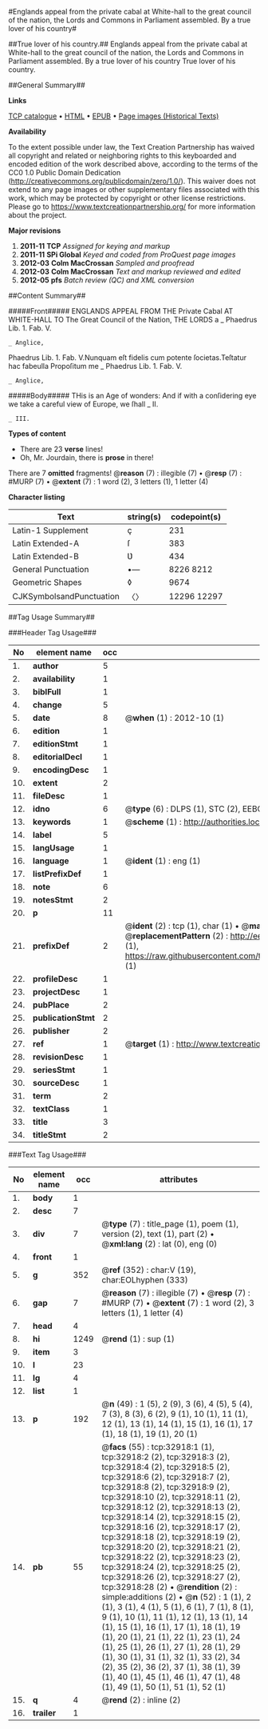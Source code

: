 #Englands appeal from the private cabal at White-hall to the great council of the nation, the Lords and Commons in Parliament assembled. By a true lover of his country#

##True lover of his country.##
Englands appeal from the private cabal at White-hall to the great council of the nation, the Lords and Commons in Parliament assembled. By a true lover of his country
True lover of his country.

##General Summary##

**Links**

[TCP catalogue](http://www.ota.ox.ac.uk/tcp/)  • 
[HTML](http://tei.it.ox.ac.uk/tcp/Texts-HTML/free/A48/A48632.html)  • 
[EPUB](http://tei.it.ox.ac.uk/tcp/Texts-EPUB/free/A48/A48632.epub) • 
[Page images (Historical Texts)](https://historicaltexts.jisc.ac.uk/eebo-99828491e)

**Availability**

To the extent possible under law, the Text Creation Partnership has waived all copyright and related or neighboring rights to this keyboarded and encoded edition of the work described above, according to the terms of the CC0 1.0 Public Domain Dedication (http://creativecommons.org/publicdomain/zero/1.0/). This waiver does not extend to any page images or other supplementary files associated with this work, which may be protected by copyright or other license restrictions. Please go to https://www.textcreationpartnership.org/ for more information about the project.

**Major revisions**

1. __2011-11__ __TCP__ *Assigned for keying and markup*
1. __2011-11__ __SPi Global__ *Keyed and coded from ProQuest page images*
1. __2012-03__ __Colm MacCrossan__ *Sampled and proofread*
1. __2012-03__ __Colm MacCrossan__ *Text and markup reviewed and edited*
1. __2012-05__ __pfs__ *Batch review (QC) and XML conversion*

##Content Summary##

#####Front#####
ENGLANDS APPEAL FROM THE Private Cabal AT WHITE-HALL TO The Great Council of the Nation, THE LORDS a
    _ Phaedrus Lib. 1. Fab. V.

    _ Anglice,
Phaedrus Lib. 1. Fab. V.Nunquam eſt fidelis cum potente ſocietas.Teſtatur hac fabeulla Propoſitum me
    _ Phaedrus Lib. 1. Fab. V.

    _ Anglice,

#####Body#####
THis is an Age of wonders: And if with a conſidering eye we take a careful view of Europe, we ſhall 
    _ II.

    _ III.

**Types of content**

  * There are 23 **verse** lines!
  * Oh, Mr. Jourdain, there is **prose** in there!

There are 7 **omitted** fragments! 
 @__reason__ (7) : illegible (7)  •  @__resp__ (7) : #MURP (7)  •  @__extent__ (7) : 1 word (2), 3 letters (1), 1 letter (4)

**Character listing**


|Text|string(s)|codepoint(s)|
|---|---|---|
|Latin-1 Supplement|ç|231|
|Latin Extended-A|ſ|383|
|Latin Extended-B|Ʋ|434|
|General Punctuation|•—|8226 8212|
|Geometric Shapes|◊|9674|
|CJKSymbolsandPunctuation|〈〉|12296 12297|

##Tag Usage Summary##

###Header Tag Usage###

|No|element name|occ|attributes|
|---|---|---|---|
|1.|__author__|5||
|2.|__availability__|1||
|3.|__biblFull__|1||
|4.|__change__|5||
|5.|__date__|8| @__when__ (1) : 2012-10 (1)|
|6.|__edition__|1||
|7.|__editionStmt__|1||
|8.|__editorialDecl__|1||
|9.|__encodingDesc__|1||
|10.|__extent__|2||
|11.|__fileDesc__|1||
|12.|__idno__|6| @__type__ (6) : DLPS (1), STC (2), EEBO-CITATION (1), PROQUEST (1), VID (1)|
|13.|__keywords__|1| @__scheme__ (1) : http://authorities.loc.gov/ (1)|
|14.|__label__|5||
|15.|__langUsage__|1||
|16.|__language__|1| @__ident__ (1) : eng (1)|
|17.|__listPrefixDef__|1||
|18.|__note__|6||
|19.|__notesStmt__|2||
|20.|__p__|11||
|21.|__prefixDef__|2| @__ident__ (2) : tcp (1), char (1)  •  @__matchPattern__ (2) : ([0-9\-]+):([0-9IVX]+) (1), (.+) (1)  •  @__replacementPattern__ (2) : http://eebo.chadwyck.com/downloadtiff?vid=$1&page=$2 (1), https://raw.githubusercontent.com/textcreationpartnership/Texts/master/tcpchars.xml#$1 (1)|
|22.|__profileDesc__|1||
|23.|__projectDesc__|1||
|24.|__pubPlace__|2||
|25.|__publicationStmt__|2||
|26.|__publisher__|2||
|27.|__ref__|1| @__target__ (1) : http://www.textcreationpartnership.org/docs/. (1)|
|28.|__revisionDesc__|1||
|29.|__seriesStmt__|1||
|30.|__sourceDesc__|1||
|31.|__term__|2||
|32.|__textClass__|1||
|33.|__title__|3||
|34.|__titleStmt__|2||


###Text Tag Usage###

|No|element name|occ|attributes|
|---|---|---|---|
|1.|__body__|1||
|2.|__desc__|7||
|3.|__div__|7| @__type__ (7) : title_page (1), poem (1), version (2), text (1), part (2)  •  @__xml:lang__ (2) : lat (0), eng (0)|
|4.|__front__|1||
|5.|__g__|352| @__ref__ (352) : char:V (19), char:EOLhyphen (333)|
|6.|__gap__|7| @__reason__ (7) : illegible (7)  •  @__resp__ (7) : #MURP (7)  •  @__extent__ (7) : 1 word (2), 3 letters (1), 1 letter (4)|
|7.|__head__|4||
|8.|__hi__|1249| @__rend__ (1) : sup (1)|
|9.|__item__|3||
|10.|__l__|23||
|11.|__lg__|4||
|12.|__list__|1||
|13.|__p__|192| @__n__ (49) : 1 (5), 2 (9), 3 (6), 4 (5), 5 (4), 7 (3), 8 (3), 6 (2), 9 (1), 10 (1), 11 (1), 12 (1), 13 (1), 14 (1), 15 (1), 16 (1), 17 (1), 18 (1), 19 (1), 20 (1)|
|14.|__pb__|55| @__facs__ (55) : tcp:32918:1 (1), tcp:32918:2 (2), tcp:32918:3 (2), tcp:32918:4 (2), tcp:32918:5 (2), tcp:32918:6 (2), tcp:32918:7 (2), tcp:32918:8 (2), tcp:32918:9 (2), tcp:32918:10 (2), tcp:32918:11 (2), tcp:32918:12 (2), tcp:32918:13 (2), tcp:32918:14 (2), tcp:32918:15 (2), tcp:32918:16 (2), tcp:32918:17 (2), tcp:32918:18 (2), tcp:32918:19 (2), tcp:32918:20 (2), tcp:32918:21 (2), tcp:32918:22 (2), tcp:32918:23 (2), tcp:32918:24 (2), tcp:32918:25 (2), tcp:32918:26 (2), tcp:32918:27 (2), tcp:32918:28 (2)  •  @__rendition__ (2) : simple:additions (2)  •  @__n__ (52) : 1 (1), 2 (1), 3 (1), 4 (1), 5 (1), 6 (1), 7 (1), 8 (1), 9 (1), 10 (1), 11 (1), 12 (1), 13 (1), 14 (1), 15 (1), 16 (1), 17 (1), 18 (1), 19 (1), 20 (1), 21 (1), 22 (1), 23 (1), 24 (1), 25 (1), 26 (1), 27 (1), 28 (1), 29 (1), 30 (1), 31 (1), 32 (1), 33 (2), 34 (2), 35 (2), 36 (2), 37 (1), 38 (1), 39 (1), 40 (1), 45 (1), 46 (1), 47 (1), 48 (1), 49 (1), 50 (1), 51 (1), 52 (1)|
|15.|__q__|4| @__rend__ (2) : inline (2)|
|16.|__trailer__|1||
